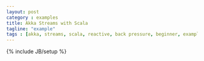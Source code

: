 ```yaml
---
layout: post
category : examples
title: Akka Streams with Scala
tagline: "example"
tags : [akka, streams, scala, reactive, back pressure, beginner, example, tutorial]
---
```

{% include JB/setup %}


